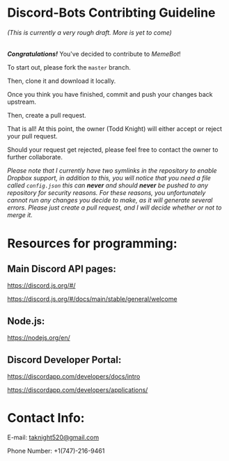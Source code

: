 # Discord-Bots Contribting Guideline
###### (This is currently a *very* rough draft. More is yet to come)

_**Congratulations!**_ You've decided to contribute to *MemeBot*!

To start out, please fork the `master` branch.

Then, clone it and download it locally.

Once you think you have finished, commit and push your changes back upstream.

Then, create a pull request.

That is all! At this point, the owner (Todd Knight) will either accept or reject your pull request.

Should your request get rejected, please feel free to contact the owner to further collaborate.

*Please note that I currently have two symlinks in the repository to enable Dropbox support, in addition to this, you will notice that you need a file called `config.json` this can **never** and should **never** be pushed to any repository for security reasons. For these reasons, you unfortunately cannot run any changes you decide to make, as it will generate several errors. Please just create a pull request, and I will decide whether or not to merge it.*

# Resources for programming:
## Main Discord API pages:
https://discord.js.org/#/

https://discord.js.org/#/docs/main/stable/general/welcome      
## Node.js:
https://nodejs.org/en/
## Discord Developer Portal:
https://discordapp.com/developers/docs/intro

https://discordapp.com/developers/applications/
    
# Contact Info:
E-mail: taknight520@gmail.com

Phone Number: +1(747)-216-9461

